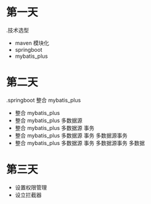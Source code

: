 # 第一天
  .技术选型
  - maven 模块化
  - springboot
  - mybatis_plus
#  第二天
 .springboot 整合 mybatis_plus
  - 整合 mybatis_plus
  - 整合 mybatis_plus 多数据源
  - 整合 mybatis_plus 多数据源 事务
  - 整合 mybatis_plus 多数据源 事务 多数据源事务
  - 整合 mybatis_plus 多数据源 事务 多数据源事务 多数据
#  第三天
 - 设置权限管理
 - 设立拦截器
  